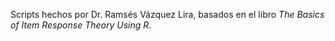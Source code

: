 Scripts hechos por Dr. Ramsés Vázquez Lira, basados en el libro *The Basics of Item Response Theory Using R*.